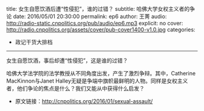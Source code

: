 title: 女生自愿饮酒后遭“性侵犯”，谁的过错？
subtitle: 哈佛大学女权主义者的争论
date: 2016/05/01 20:30:00
permalink: ep6
author: 王菁
audio: http://radio-static.cnpolitics.org/pub/audio/ep6.mp3
explicit: no
cover: http://radio.cnpolitics.org/assets/cover/pub-cover1400-v1.0.jpg
categories:
- 政记干货大排档
---

女生自愿饮酒，事后却遭“性侵犯”，这是谁的过错？

哈佛大学法学院的法学教授从不同角度出发，产生了激烈争辩。其中，Catherine MacKinnon与Janet Halley无疑是争端中旗帜最鲜明的人物。同样是女权主义者，他们争论的焦点是什么？我们又能从中获得什么启发？

- 原文链接：<http://cnpolitics.org/2016/01/sexual-assault/>
